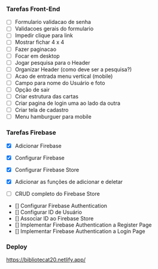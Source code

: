 ### Tarefas Front-End

- [ ] Formulario validacao de senha
- [ ] Validacoes gerais do formulario
- [ ] Impedir clique para link
- [ ] Mostrar fichar 4 x 4
- [ ] Fazer paginacao
- [ ] Focar em desktop
- [ ] Jogar pesquisa para o Header
- [ ] Organizar Header (como deve ser a pesquisa?)
- [ ] Acao de entrada menu vertical (mobile)
- [ ] Campo para nome do Usuário e foto
- [ ] Opção de sair
- [ ] Criar estrutura das cartas
- [ ] Criar pagina de login uma ao lado da outra
- [ ] Criar tela de cadastro
- [ ] Menu hamburguer para mobile

### Tarefas Firebase

- [X] Adicionar Firebase 
- [X] Configurar Firebase 

- [X] Configurar Firebase Store
- [X] Adicionar as funções de adicionar e deletar
- [ ] CRUD completo do Firebase Store

- [] Configurar Firebase Authentication
- [] Configurar ID de Usuário
- [] Associar ID ao Firebase Store
- [] Implementar Firebase Authentication a Register Page
- [] Implementar Firebase Authentication a Login Page

### Deploy

https://bibliotecat20.netlify.app/


